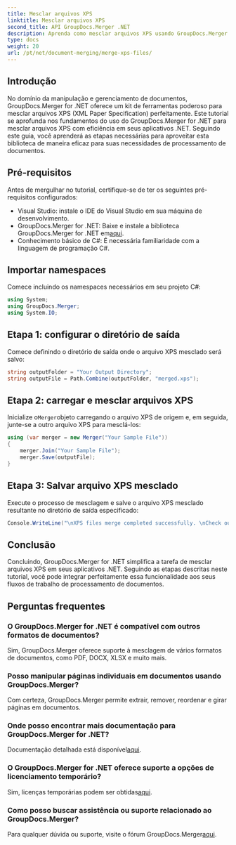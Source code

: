 ```yaml
---
title: Mesclar arquivos XPS
linktitle: Mesclar arquivos XPS
second_title: API GroupDocs.Merger .NET
description: Aprenda como mesclar arquivos XPS usando GroupDocs.Merger for .NET sem esforço. Simplifique o processamento de documentos em seus aplicativos .NET.
type: docs
weight: 20
url: /pt/net/document-merging/merge-xps-files/
---
```

## Introdução
No domínio da manipulação e gerenciamento de documentos, GroupDocs.Merger for .NET oferece um kit de ferramentas poderoso para mesclar arquivos XPS (XML Paper Specification) perfeitamente. Este tutorial se aprofunda nos fundamentos do uso do GroupDocs.Merger for .NET para mesclar arquivos XPS com eficiência em seus aplicativos .NET. Seguindo este guia, você aprenderá as etapas necessárias para aproveitar esta biblioteca de maneira eficaz para suas necessidades de processamento de documentos.
## Pré-requisitos
Antes de mergulhar no tutorial, certifique-se de ter os seguintes pré-requisitos configurados:
- Visual Studio: instale o IDE do Visual Studio em sua máquina de desenvolvimento.
-  GroupDocs.Merger for .NET: Baixe e instale a biblioteca GroupDocs.Merger for .NET em[aqui](https://releases.groupdocs.com/merger/net/).
- Conhecimento básico de C#: É necessária familiaridade com a linguagem de programação C#.

## Importar namespaces
Comece incluindo os namespaces necessários em seu projeto C#:
```csharp
using System; 
using GroupDocs.Merger;
using System.IO;
```
## Etapa 1: configurar o diretório de saída
Comece definindo o diretório de saída onde o arquivo XPS mesclado será salvo:
```csharp
string outputFolder = "Your Output Directory";
string outputFile = Path.Combine(outputFolder, "merged.xps");
```
## Etapa 2: carregar e mesclar arquivos XPS
 Inicialize o`Merger`objeto carregando o arquivo XPS de origem e, em seguida, junte-se a outro arquivo XPS para mesclá-los:
```csharp
using (var merger = new Merger("Your Sample File"))
{
    merger.Join("Your Sample File");
    merger.Save(outputFile);
}
```
## Etapa 3: Salvar arquivo XPS mesclado
Execute o processo de mesclagem e salve o arquivo XPS mesclado resultante no diretório de saída especificado:
```csharp
Console.WriteLine("\nXPS files merge completed successfully. \nCheck output in {0}", outputFolder);
```

## Conclusão
Concluindo, GroupDocs.Merger for .NET simplifica a tarefa de mesclar arquivos XPS em seus aplicativos .NET. Seguindo as etapas descritas neste tutorial, você pode integrar perfeitamente essa funcionalidade aos seus fluxos de trabalho de processamento de documentos.

## Perguntas frequentes
### O GroupDocs.Merger for .NET é compatível com outros formatos de documentos?
Sim, GroupDocs.Merger oferece suporte à mesclagem de vários formatos de documentos, como PDF, DOCX, XLSX e muito mais.
### Posso manipular páginas individuais em documentos usando GroupDocs.Merger?
Com certeza, GroupDocs.Merger permite extrair, remover, reordenar e girar páginas em documentos.
### Onde posso encontrar mais documentação para GroupDocs.Merger for .NET?
 Documentação detalhada está disponível[aqui](https://reference.groupdocs.com/merger/net/).
### O GroupDocs.Merger for .NET oferece suporte a opções de licenciamento temporário?
 Sim, licenças temporárias podem ser obtidas[aqui](https://purchase.groupdocs.com/temporary-license/).
### Como posso buscar assistência ou suporte relacionado ao GroupDocs.Merger?
 Para qualquer dúvida ou suporte, visite o fórum GroupDocs.Merger[aqui](https://forum.groupdocs.com/c/merger/32).